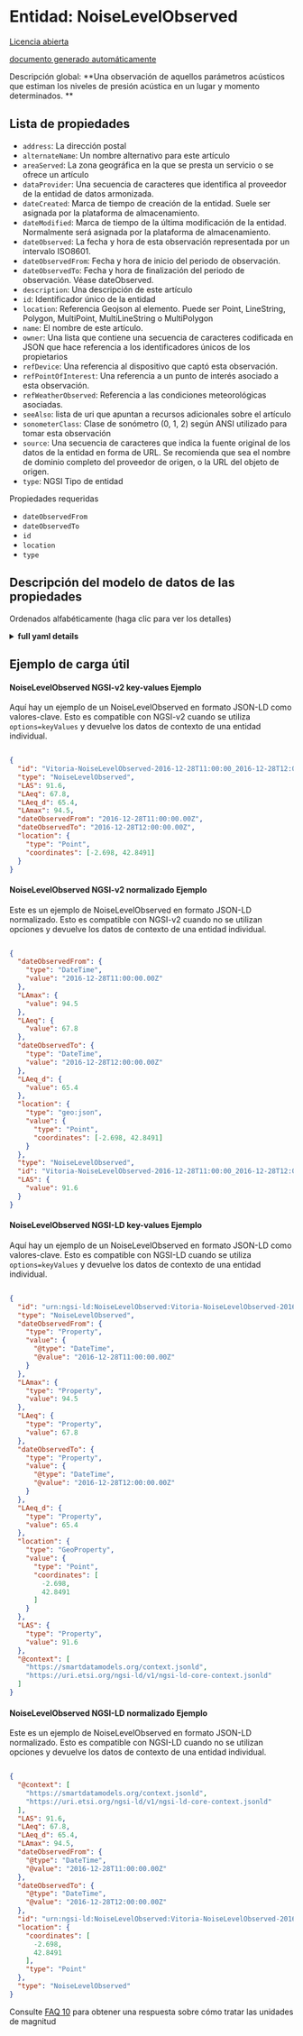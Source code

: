 Entidad: NoiseLevelObserved  
===========================  
[Licencia abierta](https://github.com/smart-data-models//dataModel.Environment/blob/master/NoiseLevelObserved/LICENSE.md)  
[documento generado automáticamente](https://docs.google.com/presentation/d/e/2PACX-1vTs-Ng5dIAwkg91oTTUdt8ua7woBXhPnwavZ0FxgR8BsAI_Ek3C5q97Nd94HS8KhP-r_quD4H0fgyt3/pub?start=false&loop=false&delayms=3000#slide=id.gb715ace035_0_60)  
Descripción global: **Una observación de aquellos parámetros acústicos que estiman los niveles de presión acústica en un lugar y momento determinados. **  

## Lista de propiedades  

- `address`: La dirección postal  - `alternateName`: Un nombre alternativo para este artículo  - `areaServed`: La zona geográfica en la que se presta un servicio o se ofrece un artículo  - `dataProvider`: Una secuencia de caracteres que identifica al proveedor de la entidad de datos armonizada.  - `dateCreated`: Marca de tiempo de creación de la entidad. Suele ser asignada por la plataforma de almacenamiento.  - `dateModified`: Marca de tiempo de la última modificación de la entidad. Normalmente será asignada por la plataforma de almacenamiento.  - `dateObserved`: La fecha y hora de esta observación representada por un intervalo ISO8601.  - `dateObservedFrom`: Fecha y hora de inicio del periodo de observación.  - `dateObservedTo`: Fecha y hora de finalización del periodo de observación. Véase dateObserved.  - `description`: Una descripción de este artículo  - `id`: Identificador único de la entidad  - `location`: Referencia Geojson al elemento. Puede ser Point, LineString, Polygon, MultiPoint, MultiLineString o MultiPolygon  - `name`: El nombre de este artículo.  - `owner`: Una lista que contiene una secuencia de caracteres codificada en JSON que hace referencia a los identificadores únicos de los propietarios  - `refDevice`: Una referencia al dispositivo que captó esta observación.  - `refPointOfInterest`: Una referencia a un punto de interés asociado a esta observación.  - `refWeatherObserved`: Referencia a las condiciones meteorológicas asociadas.  - `seeAlso`: lista de uri que apuntan a recursos adicionales sobre el artículo  - `sonometerClass`: Clase de sonómetro (0, 1, 2) según ANSI utilizado para tomar esta observación  - `source`: Una secuencia de caracteres que indica la fuente original de los datos de la entidad en forma de URL. Se recomienda que sea el nombre de dominio completo del proveedor de origen, o la URL del objeto de origen.  - `type`: NGSI Tipo de entidad    
Propiedades requeridas  
- `dateObservedFrom`  - `dateObservedTo`  - `id`  - `location`  - `type`  ## Descripción del modelo de datos de las propiedades  
Ordenados alfabéticamente (haga clic para ver los detalles)  
<details><summary><strong>full yaml details</strong></summary>    
```yaml  
NoiseLevelObserved:    
  description: 'An observation of those acoustic parameters that estimate noise pressure levels at a certain place and time. '    
  properties:    
    address:    
      description: 'The mailing address'    
      properties:    
        addressCountry:    
          description: 'Property. The country. For example, Spain. Model:''https://schema.org/addressCountry'''    
          type: string    
        addressLocality:    
          description: 'Property. The locality in which the street address is, and which is in the region. Model:''https://schema.org/addressLocality'''    
          type: string    
        addressRegion:    
          description: 'Property. The region in which the locality is, and which is in the country. Model:''https://schema.org/addressRegion'''    
          type: string    
        postOfficeBoxNumber:    
          description: 'Property. The post office box number for PO box addresses. For example, 03578. Model:''https://schema.org/postOfficeBoxNumber'''    
          type: string    
        postalCode:    
          description: 'Property. The postal code. For example, 24004. Model:''https://schema.org/https://schema.org/postalCode'''    
          type: string    
        streetAddress:    
          description: 'Property. The street address. Model:''https://schema.org/streetAddress'''    
          type: string    
      type: object    
      x-ngsi:    
        model: https://schema.org/address    
        type: Property    
    alternateName:    
      description: 'An alternative name for this item'    
      type: string    
      x-ngsi:    
        type: Property    
    areaServed:    
      description: 'The geographic area where a service or offered item is provided'    
      type: string    
      x-ngsi:    
        model: https://schema.org/Text    
        type: Property    
    dataProvider:    
      description: 'A sequence of characters identifying the provider of the harmonised data entity.'    
      type: string    
      x-ngsi:    
        type: Property    
    dateCreated:    
      description: 'Entity creation timestamp. This will usually be allocated by the storage platform.'    
      format: date-time    
      type: string    
      x-ngsi:    
        type: Property    
    dateModified:    
      description: 'Timestamp of the last modification of the entity. This will usually be allocated by the storage platform.'    
      format: date-time    
      type: string    
      x-ngsi:    
        type: Property    
    dateObserved:    
      description: 'The date and time of this observation represented by an ISO8601 interval.'    
      type: string    
      x-ngsi:    
        type: Property    
    dateObservedFrom:    
      description: 'Observation period start date and time.'    
      format: date-time    
      type: string    
      x-ngsi:    
        model: https://schema.org/DateTime    
        type: Property    
    dateObservedTo:    
      description: 'Observation period end date and time. See dateObserved.'    
      format: date-time    
      type: string    
      x-ngsi:    
        model: https://schema.org/Text    
        type: Property    
    description:    
      description: 'A description of this item'    
      type: string    
      x-ngsi:    
        type: Property    
    id:    
      anyOf: &noiselevelobserved_-_properties_-_owner_-_items_-_anyof    
        - description: 'Property. Identifier format of any NGSI entity'    
          maxLength: 256    
          minLength: 1    
          pattern: ^[\w\-\.\{\}\$\+\*\[\]`|~^@!,:\\]+$    
          type: string    
        - description: 'Property. Identifier format of any NGSI entity'    
          format: uri    
          type: string    
      description: 'Unique identifier of the entity'    
      x-ngsi:    
        type: Property    
    location:    
      description: 'Geojson reference to the item. It can be Point, LineString, Polygon, MultiPoint, MultiLineString or MultiPolygon'    
      oneOf:    
        - description: 'Geoproperty. Geojson reference to the item. Point'    
          properties:    
            bbox:    
              items:    
                type: number    
              minItems: 4    
              type: array    
            coordinates:    
              items:    
                type: number    
              minItems: 2    
              type: array    
            type:    
              enum:    
                - Point    
              type: string    
          required:    
            - type    
            - coordinates    
          title: 'GeoJSON Point'    
          type: object    
        - description: 'Geoproperty. Geojson reference to the item. LineString'    
          properties:    
            bbox:    
              items:    
                type: number    
              minItems: 4    
              type: array    
            coordinates:    
              items:    
                items:    
                  type: number    
                minItems: 2    
                type: array    
              minItems: 2    
              type: array    
            type:    
              enum:    
                - LineString    
              type: string    
          required:    
            - type    
            - coordinates    
          title: 'GeoJSON LineString'    
          type: object    
        - description: 'Geoproperty. Geojson reference to the item. Polygon'    
          properties:    
            bbox:    
              items:    
                type: number    
              minItems: 4    
              type: array    
            coordinates:    
              items:    
                items:    
                  items:    
                    type: number    
                  minItems: 2    
                  type: array    
                minItems: 4    
                type: array    
              type: array    
            type:    
              enum:    
                - Polygon    
              type: string    
          required:    
            - type    
            - coordinates    
          title: 'GeoJSON Polygon'    
          type: object    
        - description: 'Geoproperty. Geojson reference to the item. MultiPoint'    
          properties:    
            bbox:    
              items:    
                type: number    
              minItems: 4    
              type: array    
            coordinates:    
              items:    
                items:    
                  type: number    
                minItems: 2    
                type: array    
              type: array    
            type:    
              enum:    
                - MultiPoint    
              type: string    
          required:    
            - type    
            - coordinates    
          title: 'GeoJSON MultiPoint'    
          type: object    
        - description: 'Geoproperty. Geojson reference to the item. MultiLineString'    
          properties:    
            bbox:    
              items:    
                type: number    
              minItems: 4    
              type: array    
            coordinates:    
              items:    
                items:    
                  items:    
                    type: number    
                  minItems: 2    
                  type: array    
                minItems: 2    
                type: array    
              type: array    
            type:    
              enum:    
                - MultiLineString    
              type: string    
          required:    
            - type    
            - coordinates    
          title: 'GeoJSON MultiLineString'    
          type: object    
        - description: 'Geoproperty. Geojson reference to the item. MultiLineString'    
          properties:    
            bbox:    
              items:    
                type: number    
              minItems: 4    
              type: array    
            coordinates:    
              items:    
                items:    
                  items:    
                    items:    
                      type: number    
                    minItems: 2    
                    type: array    
                  minItems: 4    
                  type: array    
                type: array    
              type: array    
            type:    
              enum:    
                - MultiPolygon    
              type: string    
          required:    
            - type    
            - coordinates    
          title: 'GeoJSON MultiPolygon'    
          type: object    
      x-ngsi:    
        type: Geoproperty    
    name:    
      description: 'The name of this item.'    
      type: string    
      x-ngsi:    
        type: Property    
    owner:    
      description: 'A List containing a JSON encoded sequence of characters referencing the unique Ids of the owner(s)'    
      items:    
        anyOf: *noiselevelobserved_-_properties_-_owner_-_items_-_anyof    
        description: 'Property. Unique identifier of the entity'    
      type: array    
      x-ngsi:    
        type: Property    
    refDevice:    
      anyOf:    
        - description: 'Property. Identifier format of any NGSI entity'    
          maxLength: 256    
          minLength: 1    
          pattern: ^[\w\-\.\{\}\$\+\*\[\]`|~^@!,:\\]+$    
          type: string    
        - description: 'Property. Identifier format of any NGSI entity'    
          format: uri    
          type: string    
      description: 'A reference to the device which captured this observation.'    
      x-ngsi:    
        type: Relationship    
    refPointOfInterest:    
      anyOf:    
        - description: 'Property. Identifier format of any NGSI entity'    
          maxLength: 256    
          minLength: 1    
          pattern: ^[\w\-\.\{\}\$\+\*\[\]`|~^@!,:\\]+$    
          type: string    
        - description: 'Property. Identifier format of any NGSI entity'    
          format: uri    
          type: string    
      description: 'A reference to a point of interest associated to this observation.'    
      x-ngsi:    
        type: Relationship    
    refWeatherObserved:    
      anyOf:    
        - description: 'Property. Identifier format of any NGSI entity'    
          maxLength: 256    
          minLength: 1    
          pattern: ^[\w\-\.\{\}\$\+\*\[\]`|~^@!,:\\]+$    
          type: string    
        - description: 'Property. Identifier format of any NGSI entity'    
          format: uri    
          type: string    
      description: 'Reference to the associated weather conditions.'    
      x-ngsi:    
        type: Relationship    
    seeAlso:    
      description: 'list of uri pointing to additional resources about the item'    
      oneOf:    
        - items:    
            format: uri    
            type: string    
          minItems: 1    
          type: array    
        - format: uri    
          type: string    
      x-ngsi:    
        type: Property    
    sonometerClass:    
      description: 'Class of sonometer (0, 1, 2) according to ANSI used for taking this observation'    
      enum:    
        - 0    
        - 1    
        - 2    
      type: string    
      x-ngsi:    
        model: https://schema.org/Text    
        type: Property    
    source:    
      description: 'A sequence of characters giving the original source of the entity data as a URL. Recommended to be the fully qualified domain name of the source provider, or the URL to the source object.'    
      type: string    
      x-ngsi:    
        type: Property    
    type:    
      description: 'NGSI Entity type'    
      enum:    
        - NoiseLevelObserved    
      type: string    
      x-ngsi:    
        type: Property    
  required:    
    - id    
    - type    
    - dateObservedFrom    
    - dateObservedTo    
    - location    
  type: object    
  x-derived-from: ""    
  x-disclaimer: 'Redistribution and use in source and binary forms, with or without modification, are permitted  provided that the license conditions are met. Copyleft (c) 2021 Contributors to Smart Data Models Program'    
  x-license-url: https://github.com/smart-data-models/dataModel.Environment/blob/master/NoiseLevelObserved/LICENSE.md    
  x-model-schema: https://smart-data-models.github.io/dataModel.Environment/NoiseLevelObserved/schema.json    
  x-model-tags: ""    
  x-version: 0.0.1    
```  
</details>    
## Ejemplo de carga útil  
#### NoiseLevelObserved NGSI-v2 key-values Ejemplo  
Aquí hay un ejemplo de un NoiseLevelObserved en formato JSON-LD como valores-clave. Esto es compatible con NGSI-v2 cuando se utiliza `options=keyValues` y devuelve los datos de contexto de una entidad individual.  
```json  
{  
  "id": "Vitoria-NoiseLevelObserved-2016-12-28T11:00:00_2016-12-28T12:00:00",  
  "type": "NoiseLevelObserved",  
  "LAS": 91.6,  
  "LAeq": 67.8,  
  "LAeq_d": 65.4,  
  "LAmax": 94.5,  
  "dateObservedFrom": "2016-12-28T11:00:00.00Z",  
  "dateObservedTo": "2016-12-28T12:00:00.00Z",  
  "location": {  
    "type": "Point",  
    "coordinates": [-2.698, 42.8491]  
  }  
}  
```  
#### NoiseLevelObserved NGSI-v2 normalizado Ejemplo  
Este es un ejemplo de NoiseLevelObserved en formato JSON-LD normalizado. Esto es compatible con NGSI-v2 cuando no se utilizan opciones y devuelve los datos de contexto de una entidad individual.  
```json  
{  
  "dateObservedFrom": {  
    "type": "DateTime",  
    "value": "2016-12-28T11:00:00.00Z"  
  },  
  "LAmax": {  
    "value": 94.5  
  },  
  "LAeq": {  
    "value": 67.8  
  },  
  "dateObservedTo": {  
    "type": "DateTime",  
    "value": "2016-12-28T12:00:00.00Z"  
  },  
  "LAeq_d": {  
    "value": 65.4  
  },  
  "location": {  
    "type": "geo:json",  
    "value": {  
      "type": "Point",  
      "coordinates": [-2.698, 42.8491]  
    }  
  },  
  "type": "NoiseLevelObserved",  
  "id": "Vitoria-NoiseLevelObserved-2016-12-28T11:00:00_2016-12-28T12:00:00",  
  "LAS": {  
    "value": 91.6  
  }  
}  
```  
#### NoiseLevelObserved NGSI-LD key-values Ejemplo  
Aquí hay un ejemplo de un NoiseLevelObserved en formato JSON-LD como valores-clave. Esto es compatible con NGSI-LD cuando se utiliza `options=keyValues` y devuelve los datos de contexto de una entidad individual.  
```json  
{  
  "id": "urn:ngsi-ld:NoiseLevelObserved:Vitoria-NoiseLevelObserved-2016-12-28T11:00:00_2016-12-28T12:00:00",  
  "type": "NoiseLevelObserved",  
  "dateObservedFrom": {  
    "type": "Property",  
    "value": {  
      "@type": "DateTime",  
      "@value": "2016-12-28T11:00:00.00Z"  
    }  
  },  
  "LAmax": {  
    "type": "Property",  
    "value": 94.5  
  },  
  "LAeq": {  
    "type": "Property",  
    "value": 67.8  
  },  
  "dateObservedTo": {  
    "type": "Property",  
    "value": {  
      "@type": "DateTime",  
      "@value": "2016-12-28T12:00:00.00Z"  
    }  
  },  
  "LAeq_d": {  
    "type": "Property",  
    "value": 65.4  
  },  
  "location": {  
    "type": "GeoProperty",  
    "value": {  
      "type": "Point",  
      "coordinates": [  
        -2.698,  
        42.8491  
      ]  
    }  
  },  
  "LAS": {  
    "type": "Property",  
    "value": 91.6  
  },  
  "@context": [  
    "https://smartdatamodels.org/context.jsonld",  
    "https://uri.etsi.org/ngsi-ld/v1/ngsi-ld-core-context.jsonld"  
  ]  
}  
```  
#### NoiseLevelObserved NGSI-LD normalizado Ejemplo  
Este es un ejemplo de NoiseLevelObserved en formato JSON-LD normalizado. Esto es compatible con NGSI-LD cuando no se utilizan opciones y devuelve los datos de contexto de una entidad individual.  
```json  
{  
  "@context": [  
    "https://smartdatamodels.org/context.jsonld",  
    "https://uri.etsi.org/ngsi-ld/v1/ngsi-ld-core-context.jsonld"  
  ],  
  "LAS": 91.6,  
  "LAeq": 67.8,  
  "LAeq_d": 65.4,  
  "LAmax": 94.5,  
  "dateObservedFrom": {  
    "@type": "DateTime",  
    "@value": "2016-12-28T11:00:00.00Z"  
  },  
  "dateObservedTo": {  
    "@type": "DateTime",  
    "@value": "2016-12-28T12:00:00.00Z"  
  },  
  "id": "urn:ngsi-ld:NoiseLevelObserved:Vitoria-NoiseLevelObserved-2016-12-28T11:00:00_2016-12-28T12:00:00",  
  "location": {  
    "coordinates": [  
      -2.698,  
      42.8491  
    ],  
    "type": "Point"  
  },  
  "type": "NoiseLevelObserved"  
}  
```  
Consulte [FAQ 10](https://smartdatamodels.org/index.php/faqs/) para obtener una respuesta sobre cómo tratar las unidades de magnitud